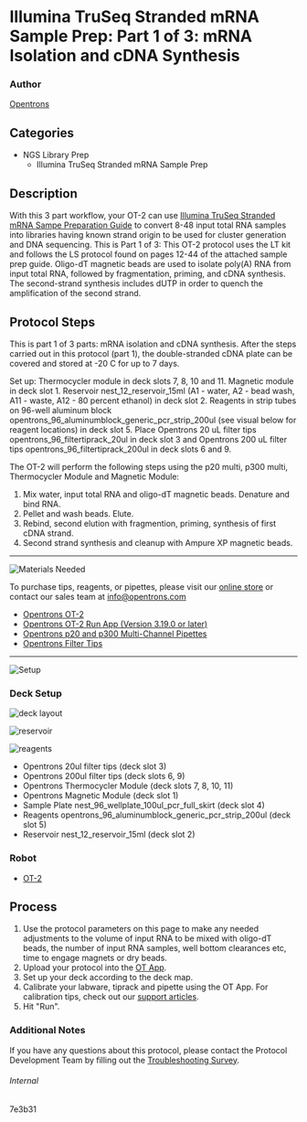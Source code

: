 # Illumina TruSeq Stranded mRNA Sample Prep: Part 1 of 3: mRNA Isolation and cDNA Synthesis

### Author
[Opentrons](https://opentrons.com/)



## Categories
* NGS Library Prep
     * Illumina TruSeq Stranded mRNA Sample Prep

## Description

With this 3 part workflow, your OT-2 can use [Illumina TruSeq Stranded mRNA Sampe Preparation Guide](https://opentrons-protocol-library-website.s3.amazonaws.com/custom-README-images/7e3b31/stranded-mrnaTruseq.pdf) to convert 8-48 input total RNA samples into libraries having known strand origin to be used for cluster generation and DNA sequencing. This is Part 1 of 3: This OT-2 protocol uses the LT kit and follows the LS protocol found on pages 12-44 of the attached sample prep guide. Oligo-dT magnetic beads are used to isolate poly(A) RNA from input total RNA, followed by fragmentation, priming, and cDNA synthesis. The second-strand synthesis includes dUTP in order to quench the amplification of the second strand.

## Protocol Steps

This is part 1 of 3 parts: mRNA isolation and cDNA synthesis. After the steps carried out in this protocol (part 1), the double-stranded cDNA plate can be covered and stored at -20 C for up to 7 days.

Set up: Thermocycler module in deck slots 7, 8, 10 and 11. Magnetic module in deck slot 1. Reservoir nest_12_reservoir_15ml (A1 - water, A2 - bead wash, A11 - waste, A12 - 80 percent ethanol) in deck slot 2. Reagents in strip tubes on 96-well aluminum block opentrons_96_aluminumblock_generic_pcr_strip_200ul (see visual below for reagent locations) in deck slot 5. Place Opentrons 20 uL filter tips opentrons_96_filtertiprack_20ul in deck slot 3 and Opentrons 200 uL filter tips opentrons_96_filtertiprack_200ul in deck slots 6 and 9.

The OT-2 will perform the following steps using the p20 multi, p300 multi, Thermocycler Module and Magnetic Module:
1. Mix water, input total RNA and oligo-dT magnetic beads. Denature and bind RNA.
2. Pellet and wash beads. Elute.
3. Rebind, second elution with fragmention, priming, synthesis of first cDNA strand.
4. Second strand synthesis and cleanup with Ampure XP magnetic beads.

---
![Materials Needed](https://s3.amazonaws.com/opentrons-protocol-library-website/custom-README-images/001-General+Headings/materials.png)

To purchase tips, reagents, or pipettes, please visit our [online store](https://shop.opentrons.com/) or contact our sales team at [info@opentrons.com](mailto:info@opentrons.com)

* [Opentrons OT-2](https://shop.opentrons.com/collections/ot-2-robot/products/ot-2)
* [Opentrons OT-2 Run App (Version 3.19.0 or later)](https://opentrons.com/ot-app/)
* [Opentrons p20 and p300 Multi-Channel Pipettes](https://shop.opentrons.com/collections/ot-2-pipettes/products/single-channel-electronic-pipette)
* [Opentrons Filter Tips](https://shop.opentrons.com/collections/opentrons-tips)

---
![Setup](https://s3.amazonaws.com/opentrons-protocol-library-website/custom-README-images/001-General+Headings/Setup.png)

### Deck Setup
![deck layout](https://opentrons-protocol-library-website.s3.amazonaws.com/custom-README-images/7e3b31/deck_map.png)

![reservoir](https://opentrons-protocol-library-website.s3.amazonaws.com/custom-README-images/7e3b31/reservoir.png)

![reagents](https://opentrons-protocol-library-website.s3.amazonaws.com/custom-README-images/7e3b31/reagents.png)

* Opentrons 20ul filter tips (deck slot 3)
* Opentrons 200ul filter tips (deck slots 6, 9)
* Opentrons Thermocycler Module (deck slots 7, 8, 10, 11)
* Opentrons Magnetic Module (deck slot 1)
* Sample Plate nest_96_wellplate_100ul_pcr_full_skirt (deck slot 4)
* Reagents opentrons_96_aluminumblock_generic_pcr_strip_200ul (deck slot 5)
* Reservoir nest_12_reservoir_15ml (deck slot 2)

### Robot
* [OT-2](https://opentrons.com/ot-2)

## Process
1. Use the protocol parameters on this page to make any needed adjustments to the volume of input RNA to be mixed with oligo-dT beads, the number of input RNA samples, well bottom clearances etc, time to engage magnets or dry beads.
2. Upload your protocol into the [OT App](https://opentrons.com/ot-app).
3. Set up your deck according to the deck map.
4. Calibrate your labware, tiprack and pipette using the OT App. For calibration tips, check out our [support articles](https://support.opentrons.com/en/collections/1559720-guide-for-getting-started-with-the-ot-2).
5. Hit "Run".

### Additional Notes
If you have any questions about this protocol, please contact the Protocol Development Team by filling out the [Troubleshooting Survey](https://protocol-troubleshooting.paperform.co/).

###### Internal
7e3b31

